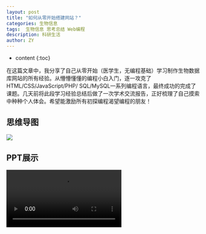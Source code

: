 ```yaml
---
layout: post
title: "如何从零开始搭建网站？"
categories: 生物信息
tags:  生物信息 思考总结 Web编程
description: 科研生活
author: ZY
---
```


* content
{:toc}

在这篇文章中，我分享了自己从零开始（医学生，无编程基础）学习制作生物数据库网站的所有经验。从懵懵懂懂的编程小白入门，逐一攻克了HTML/CSS/JavaScript/PHP/
SQL/MySQL一系列编程语言，最终成功的完成了课题。几天前将此段学习经验总结后做了一次学术交流报告，正好梳理了自己摸索中种种个人体会。希望能激励所有初探编程渴望编程的朋友！




## 思维导图

![](https://raw.githubusercontent.com/woaielf/woaielf.github.io/master/_posts/Pic/6-web.png)

## PPT展示

<video  controls>
    <source src="https://raw.githubusercontent.com/woaielf/woaielf.github.io/master/_posts/Video/Web_Design_ZY.mp4" type="video/mp4">
</video>